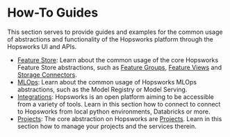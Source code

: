 # How-To Guides

This section serves to provide guides and examples for the common usage of abstractions and functionality of the Hopsworks platform through the Hopsworks UI and APIs.

- [Feature Store](fs/overview.md): Learn about the common usage of the core Hopsworks Feature Store abstractions, such as [Feature Groups](fs/fg/overview.md), [Feature Views](fs/fv/overview.md) and [Storage Connectors](fs/sc/overview.md).
- [MLOps](mlops/index.md): Learn about the common usage of Hopsworks MLOps abstractions, such as the Model Registry or Model Serving.
- [Integrations](integrations/overview.md): Hopsworks is an open platform aiming to be accessible from a variety of tools. Learn in this section how to connect to connect to Hopsworks from local python environments, Databricks or more.
- [Projects](projects/overview.md): The core abstraction on Hopsworks are [Projects](../concepts/projects/governance.md). Learn in this section how to manage your projects and the services therein.

